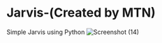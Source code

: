 # Jarvis-(Created by MTN)
Simple Jarvis using Python
![Screenshot (14)](https://github.com/Tahil40/Jarvis-/assets/116889476/70f9db36-a02b-4ce5-a30a-e50c9fc49604)
